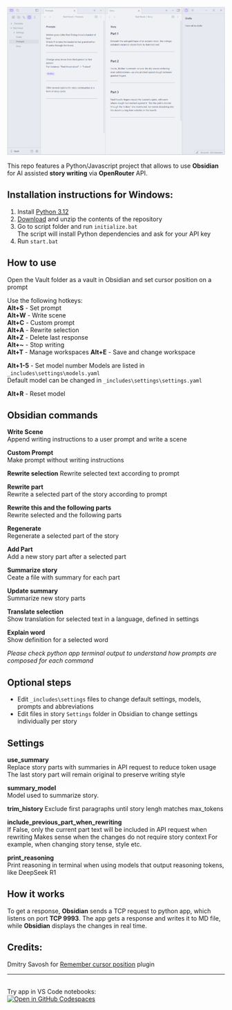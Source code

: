 ![screenshot](screenshot.png)

This repo features a Python/Javascript project that allows to use **Obsidian** for AI assisted **story writing** via **OpenRouter** API.  

## Installation instructions for Windows:
1. Install [Python 3.12](https://www.python.org/downloads/release/python-3122/)  
2. [Download](https://github.com/aksenov-fx/Obsidian-AI-Story-Writer/archive/refs/heads/main.zip) and unzip the contents of the repository  
3. Go to script folder and run `initialize.bat`  
The script will install Python dependencies and ask for your API key
4. Run `start.bat`  

## How to use
Open the Vault folder as a vault in Obsidian and set cursor position on a prompt

Use the following hotkeys:  
**Alt+S** - Set prompt  
**Alt+W** - Write scene  
**Alt+C** - Custom prompt  
**Alt+A** - Rewrite selection  
**Alt+Z** - Delete last response  
**Alt+~** - Stop writing  
**Alt+T** - Manage workspaces
**Alt+E** - Save and change workspace

**Alt+1-5** - Set model number 
Models are listed in `_includes\settings\models.yaml`  
Default model can be changed in `_includes\settings\settings.yaml`

**Alt+R** - Reset model

## Obsidian commands
**Write Scene**  
Append writing instructions to a user prompt and write a scene  

**Custom Prompt**  
Make prompt without writing instructions  

**Rewrite selection**
Rewrite selected text according to prompt

**Rewrite part**  
Rewrite a selected part of the story according to prompt  

**Rewrite this and the following parts**  
Rewrite selected and the following parts  

**Regenerate**  
Regenerate a selected part of the story  

**Add Part**  
Add a new story part after a selected part  

**Summarize story**  
Ceate a file with summary for each part

**Update summary**  
Summarize new story parts

**Translate selection**  
Show translation for selected text in a language, defined in settings  

**Explain word**  
Show definition for a selected word  

*Please check python app terminal output to understand how prompts are composed for each command*

## Optional steps
- Edit `_includes\settings` files to change default settings, models, prompts and abbreviations
- Edit files in story `Settings` folder in Obsidian to change settings individually per story

## Settings

**use_summary**  
Replace story parts with summaries in API request to reduce token usage  
The last story part will remain original to preserve writing style

**summary_model**  
Model used to summarize story.  

**trim_history**
Exclude first paragraphs until story lengh matches max_tokens

**include_previous_part_when_rewriting**  
If False, only the current part text will be included in API request when rewriting
Makes sense when the changes do not require story context
For example, when changing story tense, style etc.

**print_reasoning**  
Print reasoning in terminal when using models that output reasoning tokens, like DeepSeek R1  

## How it works
To get a response, **Obsidian** sends a TCP request to python app, which listens on port **TCP 9993**. The app gets a response and writes it to MD file, while **Obsidian** displays the changes in real time.  

## Credits:
Dmitry Savosh for [Remember cursor position](https://github.com/dy-sh/obsidian-remember-cursor-position) plugin  

---
\
Try app in VS Code notebooks:  
[![Open in GitHub Codespaces](https://github.com/codespaces/badge.svg)](https://github.com/codespaces/new?hide_repo_select=true&ref=main&repo=941547309&skip_quickstart=true)